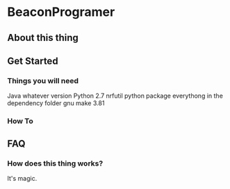 # BeaconProgramer

## About this thing

## Get Started

### Things you will need
Java whatever version 
Python 2.7 
nrfutil python package
everythong in the dependency folder 
gnu make 3.81

### How To

## FAQ

### How does this thing works? 
It's magic. 
